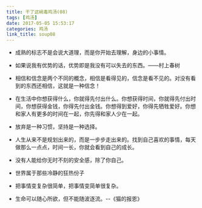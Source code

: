 ```yaml
---
title: 干了这碗毒鸡汤(08)
tags: [鸡汤]
date: 2017-05-05 15:53:17
categories: 鸡汤
link_title: soup08
---
```

- 成熟的标志不是会说大道理，而是你开始去理解，身边的小事情。

<!--more-->

- 如果说我有优势的话，优势即是我没有可以失去的东西。——村上春树

- 相信和信念是两个不同的概念，相信是看得见的，信念是看不见的。对没有看到的东西还相信，这就是一种信念！

- 在生活中你想获得什么，你就得先付出什么。你想获得时间，你就得先付出时间，你想获得金钱，你得先付出金钱。你想得到爱好，你得先牺牲爱好。你想和家人有更多的时间在一起，你先得和家人少在一起。


- 放弃是一种习惯，坚持是一种选择。


- 人生从来不是规划出来的，而是一步步走出来的。找到自己喜欢的事情，每天做那么一点点，时间一长，你就会看到自己的成长。

- 没有人能给你无时不刻的安全感，除了你自己。

- 世界属于那些冷静的狂热份子

- 把事情变复杂很简单，把事情变简单很复杂。

- 生命可以随心所欲，但不能随波逐流。--《猫的报恩》

